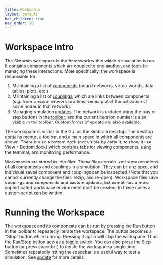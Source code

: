 ```yaml
---
title: Workspace
layout: default
has_children: true
nav_order: 10
---
```


# Workspace Intro

The Simbrain workspace is the framework within which a simulation is run. It contains components which are coupled to one another, and tools for managing these interactions.   More specifically, the workspace  is responsible for:

1. Maintaining a list of [components](components) (neural networks, virtual worlds, data tables, plots, etc.)
2. Maintaining a list of [couplings](couplings), which are links between components (e.g. from a neural network to a time-series plot of the activation of some nodes in that network).
3. Managing simulation [updates](update).  The network is updated using the play or step buttons in the [toolbar](toolbars), and the current iteration number is also visible in the toolbar. Custom forms of update are also available.

The workspace is visible in the GUI as the Simbrain desktop. The desktop contains menus, a toolbar, and a main space in which all components are shown. There is also a bottom dock (not visible by default; to show it use View > Bottom dock) which contains tabs for viewing components, using the terminal, and monitoring performance.

Workspaces are stored as .zip files. These files contain .xml representations of all components and couplings in a simulation. They can be unzipped, and individual saved component and couplings can be inspected. (Note that you cannot currently change the files, rezip, and re-open). Workspace files save couplings and components and custom updates, but sometimes a more sophisticated workspace environment must be created. In these cases a custom [script](/docs/simulations/) can be written.


# Running the Workspace

The workspace and its components can be run by pressing the Run button in the toolbar to repeatedly iterate the workspace. The button becomes a "Stop" button while running. Pressing it again will stop the workspace. Thus the Run/Stop button acts as a toggle switch. You can also press the Step button (or press spacebar) to iterate the workspace a single time. Sometimes repeatedly hitting the spacebar is a useful way to test a simulation. See [update](update) for more details.



